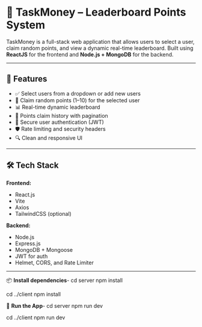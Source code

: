 # 🎯 TaskMoney – Leaderboard Points System

TaskMoney is a full-stack web application that allows users to select a user, claim random points, and view a dynamic real-time leaderboard. Built using **ReactJS** for the frontend and **Node.js + MongoDB** for the backend.

---

## 🚀 Features

- ✅ Select users from a dropdown or add new users
- 🎲 Claim random points (1–10) for the selected user
- 📊 Real-time dynamic leaderboard
- 📜 Points claim history with pagination
- 🔐 Secure user authentication (JWT)
- 🛡️ Rate limiting and security headers
- 🔍 Clean and responsive UI

---

## 🛠 Tech Stack

**Frontend:**
- React.js
- Vite
- Axios
- TailwindCSS (optional)

**Backend:**
- Node.js
- Express.js
- MongoDB + Mongoose
- JWT for auth
- Helmet, CORS, and Rate Limiter

---

📦 **Install dependencies**-
cd server
npm install

cd ../client
npm install


🚀 **Run the App**-
cd server
npm run dev

cd ../client
npm run dev
